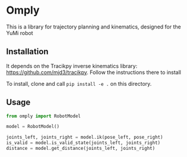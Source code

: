 # Omply 

This is a library for trajectory planning and kinematics, designed for the YuMi robot


## Installation

It depends on the Tracikpy inverse kinematics library: https://github.com/mjd3/tracikpy. Follow the instructions there to install

To install, clone and call `pip install -e .` on this directory.


## Usage

```.py
from omply import RobotModel

model = RobotModel()

joints_left, joints_right = model.ik(pose_left, pose_right)
is_valid = model.is_valid_state(joints_left, joints_right)
distance = model.get_distance(joints_left, joints_right)

```